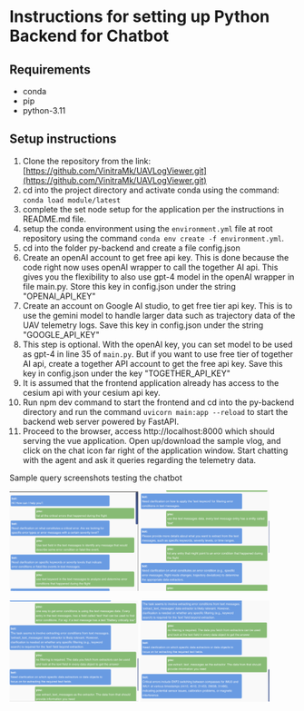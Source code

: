 # Instructions for setting up Python Backend for Chatbot

## Requirements
- conda
- pip
- python-3.11

## Setup instructions
1. Clone the repository from the link: [https://github.com/VinitraMk/UAVLogViewer.git](https://github.com/VinitraMk/UAVLogViewer.git)
2. cd into the project directory and activate conda using the command: `conda load module/latest`
3. complete the set node setup for the application per the instructions in README.md file.
3. setup the conda environment using the `environment.yml` file at root repository using the command `conda env create -f environment.yml`.
4. cd into the folder py-backend and create a file config.json
5. Create an openAI account to get free api key. This is done because the code right now uses openAI wrapper to call the together AI api. This gives you the flexibility to also use gpt-4 model in the openAI wrapper in file main.py. Store this key in config.json under the string "OPENAI_API_KEY"
6. Create an account on Google AI studio, to get free tier api key. This is to use the gemini model to handle larger data such as trajectory data of the UAV telemetry logs. Save this key in config.json under the string "GOOGLE_API_KEY"
7. This step is optional. With the openAI key, you can set model to be used as gpt-4 in line 35 of `main.py`. But if you want to use free tier of together AI api, create a together API account to get the free api key. Save this key in config.json under the key "TOGETHER_API_KEY"
8. It is assumed that the frontend application already has access to the cesium api with your cesium api key.
9. Run npm dev command to start the frontend and cd into the py-backend directory and run the command `uvicorn main:app --reload` to start the backend web server powered by FastAPI.
10. Proceed to the browser, access http://localhost:8000 which should serving the vue application. Open up/download the sample vlog, and click on the chat icon far right of the application window. Start chatting with the agent and ask it queries regarding the telemetry data.

Sample query screenshots testing the chatbot

<p float="left">
  <img src="./src/assets/images/chatbot-examples/ss1.png" width="45%" />
  <img src="./src/assets/images/chatbot-examples/ss2.png" width="45%" />
</p>

<p float="left">
  <img src="./src/assets/images/chatbot-examples/ss3.png" width="45%" />
  <img src="./src/assets/images/chatbot-examples/ss4.png" width="45%" />
</p>

